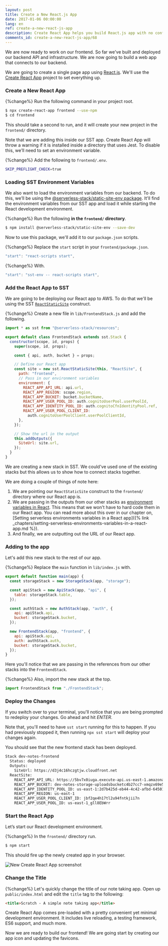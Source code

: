 ```yaml
---
layout: post
title: Create a New React.js App
date: 2017-01-06 00:00:00
lang: en
ref: create-a-new-react-js-app
description: Create React App helps you build React.js app with no configuration. Install the Create React App CLI using the NPM package and use the command to start a new React.js project.
comments_id: create-a-new-react-js-app/68
---
```


We are now ready to work on our frontend. So far we've built and deployed our backend API and infrastructure. We are now going to build a web app that connects to our backend.

We are going to create a single page app using [React.js](https://facebook.github.io/react/). We'll use the [Create React App](https://github.com/facebookincubator/create-react-app) project to set everything up.

### Create a New React App

{%change%} Run the following command in your project root.

``` bash
$ npx create-react-app frontend --use-npm
$ cd frontend
```

This should take a second to run, and it will create your new project in the `frontend/` directory.

Note that we are adding this inside our SST app. Create React App will throw a warning if it is installed inside a directory that uses Jest. To disable this, we’ll need to set an environment variable.

{%change%} Add the following to `frontend/.env`.

``` bash
SKIP_PREFLIGHT_CHECK=true
```

### Loading SST Environment Variables

We also want to load the environment variables from our backend. To do this, we’ll be using the [@serverless-stack/static-site-env package](https://www.npmjs.com/package/@serverless-stack/static-site-env). It'll find the environment variables from our SST app and load it while starting the React development environment.

{%change%} Run the following **in the `frontend/` directory**.

``` bash
$ npm install @serverless-stack/static-site-env --save-dev
```

Now to use this package, we'll add it to our `package.json` scripts.

{%change%} Replace the `start` script in your `frontend/package.json`.

```js
"start": "react-scripts start",
```

{%change%} With.

```js
"start": "sst-env -- react-scripts start",
```

### Add the React App to SST

We are going to be deploying our React app to AWS. To do that we'll be using the SST [`ReactStaticSite`](https://docs.serverless-stack.com/constructs/ReactStaticSite) construct.

{%change%} Create a new file in `lib/FrontendStack.js` and add the following.

``` js
import * as sst from "@serverless-stack/resources";

export default class FrontendStack extends sst.Stack {
  constructor(scope, id, props) {
    super(scope, id, props);

    const { api, auth, bucket } = props;

    // Define our React app
    const site = new sst.ReactStaticSite(this, "ReactSite", {
      path: "frontend",
      // Pass in our environment variables
      environment: {
        REACT_APP_API_URL: api.url,
        REACT_APP_REGION: scope.region,
        REACT_APP_BUCKET: bucket.bucketName,
        REACT_APP_USER_POOL_ID: auth.cognitoUserPool.userPoolId,
        REACT_APP_IDENTITY_POOL_ID: auth.cognitoCfnIdentityPool.ref,
        REACT_APP_USER_POOL_CLIENT_ID:
          auth.cognitoUserPoolClient.userPoolClientId,
      },
    });

    // Show the url in the output
    this.addOutputs({
      SiteUrl: site.url,
    });
  }
}
```

We are creating a new stack in SST. We could've used one of the existing stacks but this allows us to show how to connect stacks together.

We are doing a couple of things of note here:

1. We are pointing our `ReactStaticSite` construct to the `frontend/` directory where our React app is.
2. We are passing in the outputs from our other stacks as [environment variables in React](https://create-react-app.dev/docs/adding-custom-environment-variables/). This means that we won't have to hard code them in our React app. You can read more about this over in our chapter on, [Setting serverless environments variables in a React app]({% link _chapters/setting-serverless-environments-variables-in-a-react-app.md %}).
3. And finally, we are outputting out the URL of our React app.

### Adding to the app

Let's add this new stack to the rest of our app.

{%change%} Replace the `main` function in `lib/index.js` with.

``` js
export default function main(app) {
  const storageStack = new StorageStack(app, "storage");

  const apiStack = new ApiStack(app, "api", {
    table: storageStack.table,
  });

  const authStack = new AuthStack(app, "auth", {
    api: apiStack.api,
    bucket: storageStack.bucket,
  });

  new FrontendStack(app, "frontend", {
    api: apiStack.api,
    auth: authStack.auth,
    bucket: storageStack.bucket,
  });
}
```

Here you'll notice that we are passing in the references from our other stacks into the `FrontendStack`.

{%change%} Also, import the new stack at the top.

``` js
import FrontendStack from "./FrontendStack";
```

### Deploy the Changes

If you switch over to your terminal, you'll notice that you are being prompted to redeploy your changes. Go ahead and hit _ENTER_.

Note that, you'll need to have `sst start` running for this to happen. If you had previously stopped it, then running `npx sst start` will deploy your changes again.

You should see that the new frontend stack has been deployed.

``` bash
Stack dev-notes-frontend
  Status: deployed
  Outputs:
    SiteUrl: https://d3j4c16hczgtjw.cloudfront.net
  ReactSite:
    REACT_APP_API_URL: https://5bv7x0iuga.execute-api.us-east-1.amazonaws.com
    REACT_APP_BUCKET: dev-notes-storage-uploadsbucketc4b27cc7-xmqzx69e5bpt
    REACT_APP_IDENTITY_POOL_ID: us-east-1:2d7b425d-eb44-4c42-afbd-645018b37a27
    REACT_APP_REGION: us-east-1
    REACT_APP_USER_POOL_CLIENT_ID: jbf2qe4h17tl2u94fntkjii7n
    REACT_APP_USER_POOL_ID: us-east-1_gll8EbWrr
```

### Start the React App

Let’s start our React development environment.

{%change%} In the `frontend/` directory run.

``` bash
$ npm start
```

This should fire up the newly created app in your browser.

![New Create React App screenshot](/assets/new-create-react-app.png)

### Change the Title

{%change%} Let's quickly change the title of our note taking app. Open up `public/index.html` and edit the `title` tag to the following:

``` html
<title>Scratch - A simple note taking app</title>
```

Create React App comes pre-loaded with a pretty convenient yet minimal development environment. It includes live reloading, a testing framework, ES6 support, and much more.

Now we are ready to build our frontend! We are going start by creating our app icon and updating the favicons.
